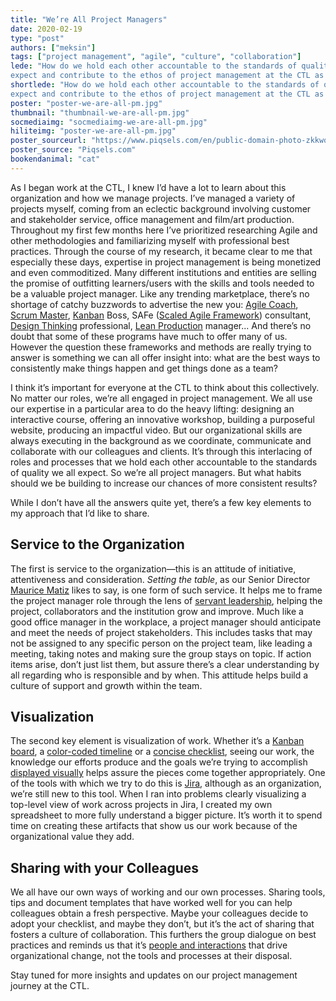 ```yaml
---
title: "We’re All Project Managers"
date: 2020-02-19
type: "post"
authors: ["meksin"]
tags: ["project management", "agile", "culture", "collaboration"]
lede: "How do we hold each other accountable to the standards of quality we all
expect and contribute to the ethos of project management at the CTL as a whole?"
shortlede: "How do we hold each other accountable to the standards of quality we all
expect and contribute to the ethos of project management at the CTL as a whole?"
poster: "poster-we-are-all-pm.jpg"
thumbnail: "thumbnail-we-are-all-pm.jpg"
socmediaimg: "socmediaimg-we-are-all-pm.jpg"
hiliteimg: "poster-we-are-all-pm.jpg"
poster_sourceurl: "https://www.piqsels.com/en/public-domain-photo-zkkwo"
poster_source: "Piqsels.com"
bookendanimal: "cat"
---
```

As I began work at the CTL, I knew I’d have a lot to learn about this
organization and how we manage projects. I’ve managed a variety of projects
myself, coming from an eclectic background involving customer and stakeholder
service, office management and film/art production. Throughout my first few
months here I’ve prioritized researching Agile and other methodologies and
familiarizing myself with professional best practices. Through the course of my
research, it became clear to me that especially these days, expertise in
project management is being monetized and even commoditized. Many different
institutions and entities are selling the promise of outfitting learners/users
with the skills and tools needed to be a valuable project manager. Like any
trending marketplace, there’s no shortage of catchy buzzwords to advertise the
new you:
[Agile Coach](https://www.agileconnection.com/article/role-agile-coach),
[Scrum Master](https://www.scrumguides.org/scrum-guide.html#team-sm),
[Kanban](https://en.wikipedia.org/wiki/Kanban) Boss,
SAFe ([Scaled Agile Framework](https://en.wikipedia.org/wiki/Scaled_agile_framework))
consultant,
[Design Thinking](/articles/design-thinking-resolution/) professional,
[Lean Production](https://en.wikipedia.org/wiki/Lean_manufacturing) manager...
And there’s no doubt that some of these programs have much to offer many of us.
However the question these frameworks and methods are really trying to answer
is something we can all offer insight into: what are the best ways to
consistently make things happen and get things done as a team? 

I think it’s important for everyone at the CTL to think about this
collectively. No matter our roles, we’re all engaged in project management. We
all use our expertise in a particular area to do the heavy lifting: designing
an interactive course, offering an innovative workshop, building a purposeful
website, producing an impactful video. But our organizational skills are always
executing in the background as we coordinate, communicate and collaborate with
our colleagues and clients. It’s through this interlacing of roles and
processes that we hold each other accountable to the standards of quality we
all expect. So we’re all project managers. But what habits should we be
building to increase our chances of more consistent results?

While I don’t have all the answers quite yet, there’s a few key elements to my
approach that I’d like to share.

## Service to the Organization

The first is service to the organization—this is an attitude of initiative,
attentiveness and consideration. _Setting the table_, as our Senior Director
[Maurice Matiz](https://ctl.columbia.edu/about/team/matiz/) likes to say, is
one form of such service. It helps me to frame the project manager role through
the lens of
[servant leadership](https://www.greenleaf.org/what-is-servant-leadership/),
helping the project, collaborators and the institution grow and improve. Much
like a good office manager in the workplace, a project manager should
anticipate and meet the needs of project stakeholders. This includes tasks that
may not be assigned to any specific person on the project team, like leading a
meeting, taking notes and making sure the group stays on topic. If action items
arise, don’t just list them, but assure there’s a clear understanding by all
regarding who is responsible and by when. This attitude helps build a culture
of support and growth within the team. 

## Visualization

The second key element is visualization of work. Whether it’s a 
[Kanban board](https://en.wikipedia.org/wiki/Kanban_board), a 
[color-coded timeline](https://images.app.goo.gl/XvdSQ2kmCxZ2u7KaA) or a
[concise checklist](http://atulgawande.com/book/the-checklist-manifesto/),
seeing our work, the knowledge our efforts produce and the goals we’re trying
to accomplish
[displayed visually](https://www.sciencedirect.com/science/article/pii/S0024630107001045)
helps assure the pieces come together appropriately. One of the tools with
which we try to do this is [Jira](https://www.atlassian.com/software/jira),
although as an organization, we’re still new to this tool. When I ran into
problems clearly visualizing a top-level view of work across projects in Jira,
I created my own spreadsheet to more fully understand a bigger picture. It’s
worth it to spend time on creating these artifacts that show us our work
because of the organizational value they add. 

## Sharing with your Colleagues

We all have our own ways of working and our own processes. Sharing tools, tips
and document templates that have worked well for you can help colleagues obtain
a fresh perspective. Maybe your colleagues decide to adopt your checklist, and
maybe they don’t, but it’s the act of sharing that fosters a culture of
collaboration. This furthers the group dialogue on best practices and reminds
us that it’s [people and interactions](https://agilemanifesto.org/) that drive
organizational change, not the tools and processes at their disposal.

Stay tuned for more insights and updates on our project management journey at
the CTL.
